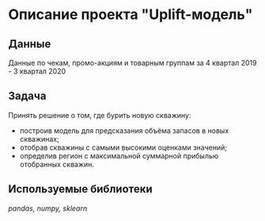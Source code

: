 # Описание проекта "Uplift-модель"

## Данные

Данные по чекам, промо-акциям и товарным группам за 4 квартал 2019 - 3 квартал 2020

## Задача

Принять решение о том, где бурить новую скважину:

- построив модель для предсказания объёма запасов в новых скважинах;
- отобрав скважины с самыми высокими оценками значений;
- определив регион с максимальной суммарной прибылью отобранных скважин.


## Используемые библиотеки

*pandas, numpy, sklearn*